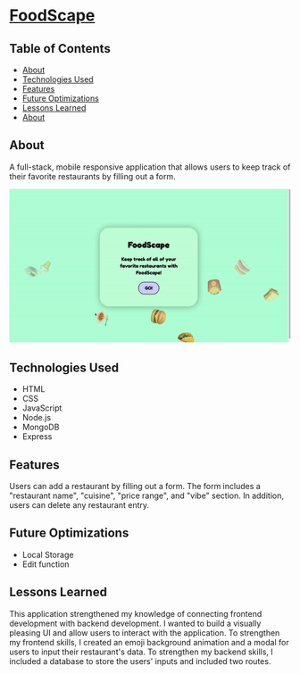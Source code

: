 # <a href = "https://food--scape.herokuapp.com/" target="_blank">FoodScape</a>

## Table of Contents  
- [About](##About)  
- [Technologies Used](##Technologies-Used)  
- [Features](##Features)  
- [Future Optimizations](##Future-Optimizations)  
- [Lessons Learned](##Lessons-Learned)  
- [About](##About)  
<a name="##About"/>
<a name="##Technologies Used"/>
<a name="##Features"/>
<a name="##Future Optimizations"/>
<a name="##Lessons Learned"/>



## About
A full-stack, mobile responsive application that allows users to keep track of their favorite restaurants by filling out a form. 

<img src = "https://github.com/Nafisa-Huda/FoodScape/blob/main/ezgif.com-gif-maker%20(3).gif">



## Technologies Used
- HTML
- CSS
- JavaScript
- Node.js
- MongoDB
- Express

## Features
Users can add a restaurant by filling out a form. The form includes a "restaurant name", "cuisine", "price range", and "vibe" section. In addition, users can delete any restaurant entry. 

## Future Optimizations
- Local Storage 
- Edit function 
 
## Lessons Learned
This application strengthened my knowledge of connecting frontend development with backend development. I wanted to build a visually pleasing UI and allow users to interact with the application. To strengthen my frontend skills, I created an emoji background animation and a modal for users to input their restaurant's data. To strengthen my backend skills, I included a database to store the users' inputs and included two routes. 
